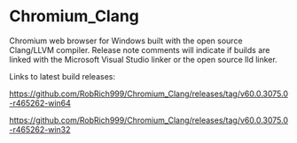 # Chromium_Clang

Chromium web browser for Windows built with the open source Clang/LLVM compiler. Release note comments will indicate if builds are linked with the Microsoft Visual Studio linker or the open source lld linker.

Links to latest build releases:

https://github.com/RobRich999/Chromium_Clang/releases/tag/v60.0.3075.0-r465262-win64

https://github.com/RobRich999/Chromium_Clang/releases/tag/v60.0.3075.0-r465262-win32
